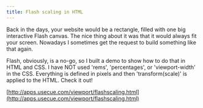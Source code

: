 ```yaml
---
title: Flash scaling in HTML
---
```



Back in the days, your website would be a rectangle, filled with one big interactive Flash canvas. The nice thing about it was that it would always fit your screen. Nowadays I sometimes get the request to build something like that again.

Flash, obviously, is a no-go, so I built a demo to show how to do that in HTML and CSS. I have NOT used 'rems', 'percentages', or 'viewport-width' in the CSS. Everything is defined in pixels and then 'transform(scale)' is applied to the HTML. Check it out!

[http://apps.usecue.com/viewport/flashscaling.html](http://apps.usecue.com/viewport/flashscaling.html)